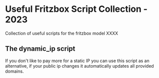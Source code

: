 # Useful Fritzbox Script Collection - 2023
Collection of useful scripts for the fritzbox model XXXX
## The dynamic_ip script
If you don't like to pay more for a static IP you can use this script as an alternative, if your public ip changes it automatically updates all provided domains.
